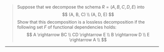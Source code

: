 > Suppose that we decompose the schema $R = (A, B, C, D, E)$ into 
$$
(A, B, C) \\
(A, D, E)
$$
> Show that this decomposition is a lossless decomposition if the following
> set $F$ of functional dependencies holds: 
$$
A \rightarrow BC   \\
CD \rightarrow E  \\
B \rightarrow D  \\
E \rightarrow A  \\
$$

--------------------------------
